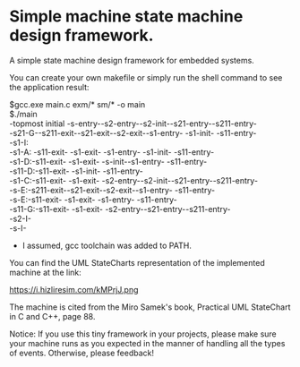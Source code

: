 # Simple machine state machine design framework.

A simple state machine design framework for embedded systems.

You can create your own makefile or simply run the shell command to see the application result:

$gcc.exe main.c exm/* sm/* -o main  
$./main  
-topmost initial -s-entry--s2-entry--s2-init--s21-entry--s211-entry-  
-s21-G--s211-exit--s21-exit--s2-exit--s1-entry- -s1-init- -s11-entry-  
-s1-I:  
-s1-A: -s11-exit- -s1-exit- -s1-entry- -s1-init- -s11-entry-  
-s1-D:-s11-exit- -s1-exit- -s-init--s1-entry- -s11-entry-  
-s11-D:-s11-exit- -s1-init- -s11-entry-  
-s1-C:-s11-exit- -s1-exit- -s2-entry--s2-init--s21-entry--s211-entry-  
-s-E:-s211-exit--s21-exit--s2-exit--s1-entry- -s11-entry-  
-s-E:-s11-exit- -s1-exit- -s1-entry- -s11-entry-  
-s11-G:-s11-exit- -s1-exit- -s2-entry--s21-entry--s211-entry-  
-s2-I-  
-s-I-  


* I assumed, gcc toolchain was added to PATH.

You can find the UML StateCharts representation of the implemented machine at the link:

https://i.hizliresim.com/kMPrjJ.png

The machine is cited from the Miro Samek's book, Practical UML StateChart in C and C++, page 88.

Notice: If you use this tiny framework in your projects, please make sure your machine runs 
as you expected in the manner of handling all the types of events. Otherwise, please feedback!
